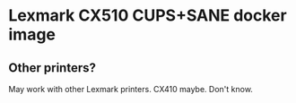 # Lexmark CX510 CUPS+SANE docker image

## Other printers?

May work with other Lexmark printers. CX410 maybe. Don't know.
